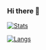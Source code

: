 ### Hi there 👋

[![Stats](https://github-readme-stats.vercel.app/api?username=Napia&count_private=true&show_icons=true)](https://github.com/napia-san)

[![Langs](https://github-readme-stats.vercel.app/api/top-langs/?username=Napia&layout=compact)](https://github.com/napia-san)
<!--
**napia-san/napia-san** is a ✨ _special_ ✨ repository because its `README.md` (this file) appears on your GitHub profile.

Here are some ideas to get you started:

- 🔭 I’m currently working on ...
- 🌱 I’m currently learning ...
- 👯 I’m looking to collaborate on ...
- 🤔 I’m looking for help with ...
- 💬 Ask me about ...
- 📫 How to reach me: ...
- 😄 Pronouns: ...
- ⚡ Fun fact: ...
-->
